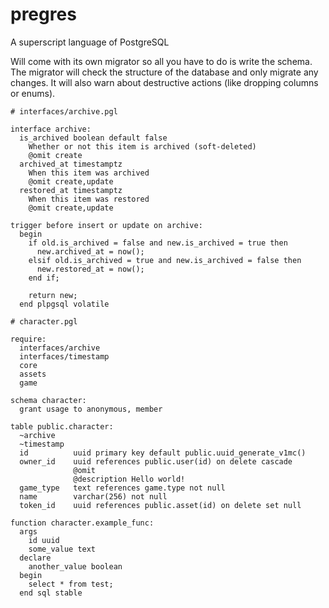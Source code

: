 # pregres
A superscript language of PostgreSQL

Will come with its own migrator so all you have to do is write the schema. The 
migrator will check the structure of the database and only migrate any changes.
It will also warn about destructive actions (like dropping columns or enums).

```text
# interfaces/archive.pgl

interface archive:
  is_archived boolean default false
    Whether or not this item is archived (soft-deleted)
    @omit create
  archived_at timestamptz
    When this item was archived
    @omit create,update
  restored_at timestamptz
    When this item was restored
    @omit create,update

trigger before insert or update on archive:
  begin
    if old.is_archived = false and new.is_archived = true then
      new.archived_at = now();
    elsif old.is_archived = true and new.is_archived = false then
      new.restored_at = now();
    end if;

    return new;
  end plpgsql volatile

# character.pgl

require:
  interfaces/archive
  interfaces/timestamp
  core
  assets
  game

schema character:
  grant usage to anonymous, member

table public.character:
  ~archive
  ~timestamp
  id          uuid primary key default public.uuid_generate_v1mc()
  owner_id    uuid references public.user(id) on delete cascade
              @omit
              @description Hello world!
  game_type   text references game.type not null
  name        varchar(256) not null
  token_id    uuid references public.asset(id) on delete set null

function character.example_func:
  args
    id uuid
    some_value text
  declare
    another_value boolean
  begin
    select * from test;
  end sql stable
```
